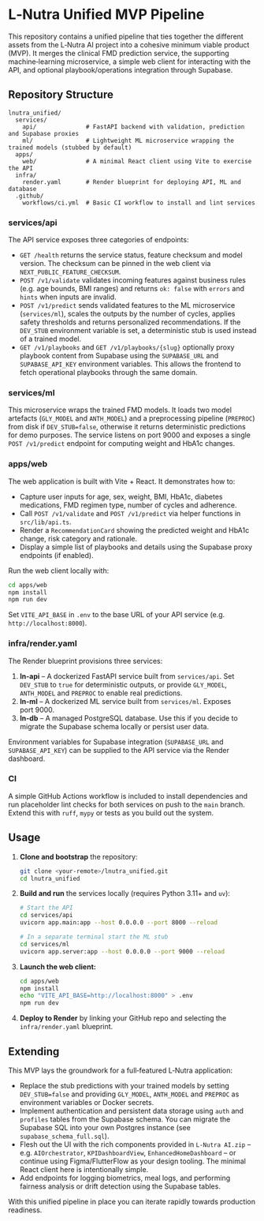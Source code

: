 # L‑Nutra Unified MVP Pipeline

This repository contains a unified pipeline that ties together the different assets from the L‑Nutra AI project into a cohesive minimum viable product (MVP).  It merges the clinical FMD prediction service, the supporting machine‑learning microservice, a simple web client for interacting with the API, and optional playbook/operations integration through Supabase.

## Repository Structure

```
lnutra_unified/
  services/
    api/              # FastAPI backend with validation, prediction and Supabase proxies
    ml/               # Lightweight ML microservice wrapping the trained models (stubbed by default)
  apps/
    web/              # A minimal React client using Vite to exercise the API
  infra/
    render.yaml       # Render blueprint for deploying API, ML and database
  .github/
    workflows/ci.yml  # Basic CI workflow to install and lint services
```

### services/api

The API service exposes three categories of endpoints:

* `GET /health` returns the service status, feature checksum and model version.  The checksum can be pinned in the web client via `NEXT_PUBLIC_FEATURE_CHECKSUM`.
* `POST /v1/validate` validates incoming features against business rules (e.g. age bounds, BMI ranges) and returns `ok: false` with `errors` and `hints` when inputs are invalid.
* `POST /v1/predict` sends validated features to the ML microservice (`services/ml`), scales the outputs by the number of cycles, applies safety thresholds and returns personalized recommendations.  If the `DEV_STUB` environment variable is set, a deterministic stub is used instead of a trained model.
* `GET /v1/playbooks` and `GET /v1/playbooks/{slug}` optionally proxy playbook content from Supabase using the `SUPABASE_URL` and `SUPABASE_API_KEY` environment variables.  This allows the frontend to fetch operational playbooks through the same domain.

### services/ml

This microservice wraps the trained FMD models.  It loads two model artefacts (`GLY_MODEL` and `ANTH_MODEL`) and a preprocessing pipeline (`PREPROC`) from disk if `DEV_STUB=false`, otherwise it returns deterministic predictions for demo purposes.  The service listens on port 9000 and exposes a single `POST /v1/predict` endpoint for computing weight and HbA1c changes.

### apps/web

The web application is built with Vite + React.  It demonstrates how to:

* Capture user inputs for age, sex, weight, BMI, HbA1c, diabetes medications, FMD regimen type, number of cycles and adherence.
* Call `POST /v1/validate` and `POST /v1/predict` via helper functions in `src/lib/api.ts`.
* Render a `RecommendationCard` showing the predicted weight and HbA1c change, risk category and rationale.
* Display a simple list of playbooks and details using the Supabase proxy endpoints (if enabled).

Run the web client locally with:

```bash
cd apps/web
npm install
npm run dev
```

Set `VITE_API_BASE` in `.env` to the base URL of your API service (e.g. `http://localhost:8000`).

### infra/render.yaml

The Render blueprint provisions three services:

1. **ln-api** – A dockerized FastAPI service built from `services/api`.  Set `DEV_STUB` to `true` for deterministic outputs, or provide `GLY_MODEL`, `ANTH_MODEL` and `PREPROC` to enable real predictions.
2. **ln-ml** – A dockerized ML service built from `services/ml`.  Exposes port 9000.
3. **ln-db** – A managed PostgreSQL database.  Use this if you decide to migrate the Supabase schema locally or persist user data.

Environment variables for Supabase integration (`SUPABASE_URL` and `SUPABASE_API_KEY`) can be supplied to the API service via the Render dashboard.

### CI

A simple GitHub Actions workflow is included to install dependencies and run placeholder lint checks for both services on push to the `main` branch.  Extend this with `ruff`, `mypy` or tests as you build out the system.

## Usage

1. **Clone and bootstrap** the repository:
   ```bash
   git clone <your-remote>/lnutra_unified.git
   cd lnutra_unified
   ```
2. **Build and run** the services locally (requires Python 3.11+ and `uv`):
   ```bash
   # Start the API
   cd services/api
   uvicorn app.main:app --host 0.0.0.0 --port 8000 --reload

   # In a separate terminal start the ML stub
   cd services/ml
   uvicorn app.server:app --host 0.0.0.0 --port 9000 --reload
   ```
3. **Launch the web client:**
   ```bash
   cd apps/web
   npm install
   echo "VITE_API_BASE=http://localhost:8000" > .env
   npm run dev
   ```
4. **Deploy to Render** by linking your GitHub repo and selecting the `infra/render.yaml` blueprint.

## Extending

This MVP lays the groundwork for a full‑featured L‑Nutra application:

* Replace the stub predictions with your trained models by setting `DEV_STUB=false` and providing `GLY_MODEL`, `ANTH_MODEL` and `PREPROC` as environment variables or Docker secrets.
* Implement authentication and persistent data storage using `auth` and `profiles` tables from the Supabase schema.  You can migrate the Supabase SQL into your own Postgres instance (see `supabase_schema_full.sql`).
* Flesh out the UI with the rich components provided in `L‑Nutra AI.zip` – e.g. `AIOrchestrator`, `KPIDashboardView`, `EnhancedHomeDashboard` – or continue using Figma/FlutterFlow as your design tooling.  The minimal React client here is intentionally simple.
* Add endpoints for logging biometrics, meal logs, and performing fairness analysis or drift detection using the Supabase tables.

With this unified pipeline in place you can iterate rapidly towards production readiness.